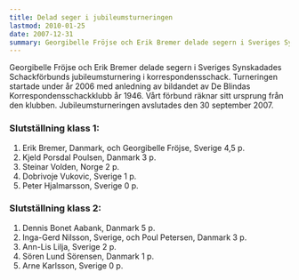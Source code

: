 ```yaml
---
title: Delad seger i jubileumsturneringen
lastmod: 2010-01-25
date: 2007-12-31
summary: Georgibelle Fröjse och Erik Bremer delade segern i Sveriges Synskadades Schackförbunds jubileumsturnering i korrespondensschack.  Läs mer om 2007 års jubileumsturnering.
---
```


Georgibelle Fröjse och Erik Bremer delade segern i Sveriges Synskadades Schackförbunds jubileumsturnering i korrespondensschack. Turneringen startade under år 2006 med anledning av bildandet av De Blindas Korrespondensschackklubb år 1946. Vårt förbund räknar sitt ursprung från den klubben. Jubileumsturneringen avslutades den 30 september 2007.

### Slutställning klass 1: ###

1. Erik Bremer, Danmark, och Georgibelle Fröjse, Sverige 4,5 p.
2. Kjeld Porsdal Poulsen, Danmark 3 p.
3. Steinar Volden, Norge 2 p.
4. Dobrivoje Vukovic, Sverige 1 p.
5. Peter Hjalmarsson, Sverige 0 p.

### Slutställning klass 2: ###

1. Dennis Bonet Aabank, Danmark 5 p.
2. Inga-Gerd Nilsson, Sverige, och Poul Petersen, Danmark 3 p.
3. Ann-Lis Lilja, Sverige 2 p.
4. Sören Lund Sörensen, Danmark 1 p.
5. Arne Karlsson, Sverige 0 p.